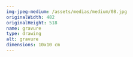 ```yaml
---
img-jpeg-medium: /assets/medias/medium/08.jpg
originalWidth: 482
originalHeight: 518
name: gravure
type: drawing
alt: gravure
dimensions: 10x10 cm
---
```

